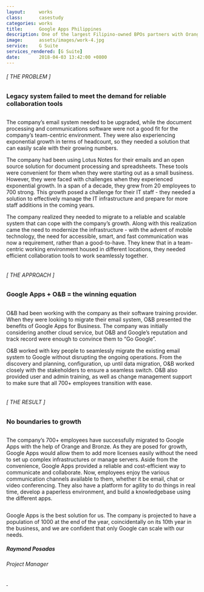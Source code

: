 ```yaml
---
layout:     works
class:      casestudy
categories: works
title:      Google Apps Philippines
description: One of the largest Filipino-owned BPOs partners with Orange and Bronze, a Google Cloud Partner, to migrate 700+ employees from their legacy system to G Suite
image:      assets/images/work-4.jpg
service:    G Suite
services_rendered: [G Suite]
date:       2018-04-03 13:42:00 +0800
---
```

<div class="row">
  <div class="col-12 col-lg-6">
    <H6>[ THE PROBLEM ]</H6>
    <H3>
      Legacy system failed to meet the demand for reliable collaboration tools
    </H3>
    <img src="{{ "assets/images/hr.svg" | relative_url }}" alt="" class="hr" />
  </div>
  <div class="col-12 col-lg-6">
    <p>
      The company’s email system needed to be upgraded, while the document processing and communications software were not a good fit for the company’s team-centric environment. They were also experiencing exponential growth in terms of headcount, so they needed a solution that can easily scale with their growing numbers.
    </p>
    <p>
      The company had been using Lotus Notes for their emails and an open source solution for document processing and spreadsheets. These tools were convenient for them when they were starting out as a small business. However, they were faced with challenges when they experienced exponential growth. In a span of a decade, they grew from 20 employees to 700 strong. This growth posed a challenge for their IT staff - they needed a solution to effectively manage the IT infrastructure and prepare for more staff additions in the coming years.
    </p>
    <p>
      The company realized they needed to migrate to a reliable and scalable system that can cope with the company’s growth. Along with this realization came the need to modernize the infrastructure - with the advent of mobile technology, the need for accessible, smart, and fast communication was now a requirement, rather than a good-to-have. They knew that in a team-centric working environment housed in different locations, they needed efficient collaboration tools to work seamlessly together.
    </p>
  </div>
</div>
<div class="row">
  <div class="col">
    <img src="{{ "assets/images/img-casestudy-4a.jpg" | relative_url }}" alt="" class="img-fluid" />
  </div>
</div>
<div class="row">
  <div class="col-12 col-lg-6">
    <H6>[ THE APPROACH ]</H6>
    <H3>Google Apps + O&B = the winning equation</H3>
    <img src="{{ "assets/images/hr.svg" | relative_url }}" alt="" class="hr" />
  </div>
  <div class="col-12 col-lg-6">
    <p>
      O&B had been working with the company as their software training provider. When they were looking to migrate their email system, O&B presented the benefits of Google Apps for Business. The company was initially considering another cloud service, but O&B and Google’s reputation and track record were enough to convince them to “Go Google”.
    </p>
    <p>
      O&B worked with key people to seamlessly migrate the existing email system to Google without disrupting the ongoing operations. From the discovery and planning, configuration, up until data migration, O&B worked closely with the stakeholders to ensure a seamless switch. O&B also provided user and admin training, as well as change management support to make sure that all 700+ employees transition with ease.
    </p>
  </div>
</div>

<div class="row">
  <div class="col-12 col-lg-6 text-center">
    <img src="{{ "assets/images/img-casestudy-4d.jpg" | relative_url }}" alt="" class="img-fluid m10" />
  </div>
  <div class="col-12 col-lg-6 text-center">
    <img src="{{ "assets/images/img-casestudy-4b.jpg" | relative_url }}" alt="" class="img-fluid m10" />
    <!-- <img src="{{ "assets/images/img-casestudy-4c.jpg" | relative_url }}" alt="" class="img-fluid m10" /> -->
  </div>
</div>
<div class="row">
  <div class="col-12 col-lg-6">
    <H6>[ THE RESULT ]</H6>
    <H3>No boundaries to growth</H3>
    <img src="{{ "assets/images/hr.svg" | relative_url }}" alt="" class="hr" />
  </div>
  <div class="col-12 col-lg-6">
    <p>
      The company’s 700+ employees have successfully migrated to Google Apps with the help of Orange and Bronze. As they are posed for growth, Google Apps would allow them to add more licenses easily without the need to set up complex infrastructures or manage servers. Aside from the convenience, Google Apps provided a reliable and cost-efficient way to communicate and collaborate. Now, employees enjoy the various communication channels available to them, whether it be email, chat or video conferencing. They also have a platform for agility to do things in real time, develop a paperless environment, and build a knowledgebase using the different apps.
    </p>
  </div>
</div>
<div class="row d-flex justify-content-center">
  <div class="col-xs-12 col-sm-12 col-md-12 col-lg-8 col-xl-8">
    <div class="feedback-container">
      <div class="feedback-slider">
        <div class="feedback-card">
          <img class="element" src="{{ "assets/images/front-element.svg" }}" alt="">
          <div class="feedback-photo">
            <img src="{{ "assets/images/feedback-raymond.jpg" | relative_url }}" alt="" class="photo" />
          </div>
          <div class="feedback-content">
            <p class="content">
              Google Apps is the best solution for us. The company is projected to have a population of 1000 at the end of the year, coincidentally on its 10th year in the business, and we are confident that only Google can scale with our needs.
            </p>
            <h5 class="author">Raymond Posadas</h5>
            <h6 class="company">
              Project Manager
            </h6>
          </div>
        </div>
      </div>
      <div class="feedback-controls">
        <a id="btn-prev" href="#" class="btn-links">
          <img class="prev" src="{{ "assets/images/btn-prev.svg" | relative_url }}" alt="" />
        </a>
        <a id="btn-next" href="#" class="btn-links">
          <img class="next" src="{{ "assets/images/btn-next.svg" | relative_url }}" alt="" />
        </a>
      </div>
    </div>
  </div>
</div>